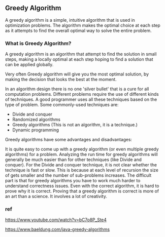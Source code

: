 ## Greedy Algorithm

A greedy algorithm is a simple, intuitive algorithm that is used in optimization problems. The algorithm makes the optimal choice at each step as it attempts to find the overall optimal way to solve the entire problem.


### What is Greedy Algorithm?
A greedy algorithm is an algorithm that attempt to find the solution in small steps, making a locally optimal at each step hoping to find a solution that can be applied globally.

Very often Greedy algorithm will give you the most optimal solution, by making the decision that looks the best at the moment.

In an algorithm design there is no one 'silver bullet' that is a cure for all computation problems. Different problems require the use of different kinds of techniques. A good programmer uses all these techniques based on the type of problem. Some commonly-used techniques are:

- Divide and conquer
- Randomized algorithms
- Greedy algorithms (This is not an algorithm, it is a technique.)
- Dynamic programming

Greedy algorithms have some advantages and disadvantages:

It is quite easy to come up with a greedy algorithm (or even multiple greedy algorithms) for a problem.
Analyzing the run time for greedy algorithms will generally be much easier than for other techniques (like Divide and conquer). For the Divide and conquer technique, it is not clear whether the technique is fast or slow. This is because at each level of recursion the size of gets smaller and the number of sub-problems increases.
The difficult part is that for greedy algorithms you have to work much harder to understand correctness issues. Even with the correct algorithm, it is hard to prove why it is correct. Proving that a greedy algorithm is correct is more of an art than a science. It involves a lot of creativity.

### ref
https://www.youtube.com/watch?v=bC7o8P_Ste4

https://www.baeldung.com/java-greedy-algorithms

